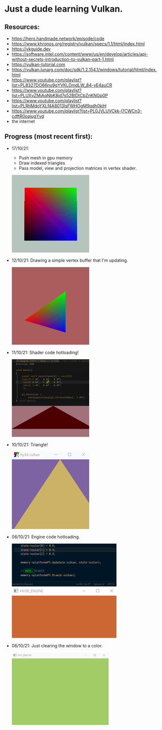 # Just a dude learning Vulkan.

## Resources:

* https://hero.handmade.network/episode/code 
* https://www.khronos.org/registry/vulkan/specs/1.1/html/index.html
* https://vkguide.dev
* https://software.intel.com/content/www/us/en/develop/articles/api-without-secrets-introduction-to-vulkan-part-1.html
* https://vulkan-tutorial.com
* https://vulkan.lunarg.com/doc/sdk/1.2.154.1/windows/tutorial/html/index.html
* https://www.youtube.com/playlist?list=PL8327DO66nu9qYVKLDmdLW_84-yE4auCR
* https://www.youtube.com/playlist?list=PLUXvZMiAqNbK8jd7s52BIDtCbZnKNGp0P
* https://www.youtube.com/playlist?list=PLRtjMdoYXLf4A8013lsFWHOgM9qdh0kjH
* https://www.youtube.com/playlist?list=PL0JVLUVCkk-l7CWCn3-cdftR0oajugYvd
* the internet

## Progress (most recent first):
* 17/10/21:
  * Push mesh in gpu memory
  * Draw indexed triangles
  * Pass model, view and projection matrices in vertex shader.

  ![](previews/5_171021.gif)

* 12/10/21: Drawing a simple vertex buffer that I'm updating.

  ![](previews/4_121021.gif)

* 11/10/21: Shader code hotloading!

  ![](previews/3_111021.gif)

* 10/10/21: Triangle!

  ![](previews/2_101021.gif)

* 06/10/21: Engine code hotloading.

  ![](previews/1_071021.gif)

* 06/10/21: Just clearing the window to a color.

  <img src="previews/0_061021.gif" style="zoom:67%;" />

